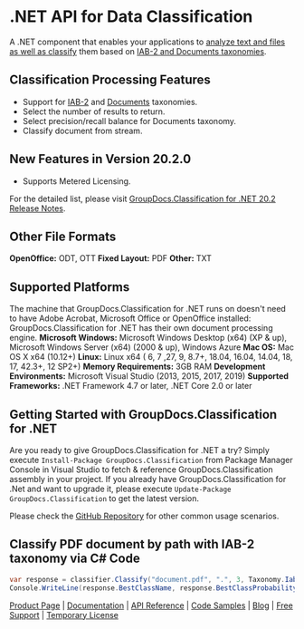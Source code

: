 # .NET API for Data Classification

A .NET component that enables your applications to [analyze text and files as well as classify](https://products.groupdocs.com/classification/net) them based on [IAB-2 and Documents taxonomies](https://docs.groupdocs.com/display/classificationnet/Taxonomies).

## Classification Processing Features

- Support for [IAB-2](https://docs.groupdocs.com/display/classificationnet/Classify+document+by+path) and [Documents](https://docs.groupdocs.com/display/classificationnet/Classify+document+from+stream) taxonomies.
- Select the number of results to return.
- Select precision/recall balance for Documents taxonomy.
- Classify document from stream.

## New Features in Version 20.2.0

- Supports Metered Licensing.

For the detailed list, please visit [GroupDocs.Classification for .NET 20.2 Release Notes](https://docs.groupdocs.com/display/classificationnet/GroupDocs.Classification+for+.NET+20.2+Release+Notes).
  
## Other File Formats

**OpenOffice:** ODT, OTT
**Fixed Layout:** PDF
**Other:** TXT

## Supported Platforms

The machine that GroupDocs.Classification for .NET runs on doesn't need to have Adobe Acrobat, Microsoft Office or OpenOffice installed: GroupDocs.Classification for .NET has their own document processing engine.
**Microsoft Windows:** Microsoft Windows Desktop (x64) (XP & up), Microsoft Windows Server (x64) (2000 & up), Windows Azure
**Mac OS:** Mac OS X x64 (10.12+)
**Linux:** Linux x64 ( 6, 7 ,27, 9, 8.7+, 18.04, 16.04, 14.04, 18, 17, 42.3+, 12 SP2+)
**Memory Requirements:** 3GB RAM
**Development Environments:** Microsoft Visual Studio (2013, 2015, 2017, 2019)
**Supported Frameworks:** .NET Framework 4.7 or later, .NET Core 2.0 or later

## Getting Started with GroupDocs.Classification for .NET

Are you ready to give GroupDocs.Classification for .NET a try? Simply execute `Install-Package GroupDocs.Classification` from Package Manager Console in Visual Studio to fetch & reference GroupDocs.Classification assembly in your project. If you already have GroupDocs.Classification for .Net and want to upgrade it, please execute `Update-Package GroupDocs.Classification` to get the latest version.

Please check the [GitHub Repository](https://github.com/groupdocs-classification/GroupDocs.Classification-for-.NET) for other common usage scenarios.

## Classify PDF document by path with IAB-2 taxonomy via C# Code

```csharp
var response = classifier.Classify("document.pdf", ".", 3, Taxonomy.Iab2);
Console.WriteLine(response.BestClassName, response.BestClassProbability);
```

[Product Page](https://products.groupdocs.com/classification/net) | [Documentation](https://docs.groupdocs.com/display/classificationnet) | [API Reference](https://apireference.groupdocs.com/net/classification) | [Code Samples](https://github.com/groupdocs-classification/GroupDocs.Classification-for-.NET) | [Blog](https://blog.groupdocs.com/category/classification/) | [Free Support](https://forum.groupdocs.com/c/classification) | [Temporary License](https://purchase.groupdocs.com/temporary-license)

